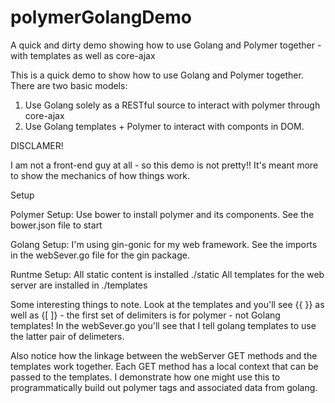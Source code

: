 # polymerGolangDemo
A quick and dirty demo showing how to use Golang and Polymer together - with templates as well as core-ajax

This is a quick demo to show how to use Golang and Polymer together. There are two basic models:

1. Use Golang solely as a RESTful source to interact with polymer through core-ajax
2. Use Golang templates + Polymer to interact with componts in DOM.

DISCLAMER!

I am not a front-end guy at all - so this demo is not pretty!! It's meant more to show the mechanics of how things work.

Setup

Polymer Setup:
Use bower to install polymer and its components. See the bower.json file to start

Golang Setup:
I'm using gin-gonic for my web framework. See the imports in the webSever.go file for the gin package.

Runtme Setup:
All static content is installed ./static
All templates for the web server are installed in ./templates


Some interesting things to note.
Look at the templates and you'll see {{ }} as well as {[ ]} - the first set of delimiters is for polymer - not Golang templates! In the webSever.go you'll see that I tell golang templates to use the latter pair of delimeters.

Also notice how the linkage between the webServer GET methods and the templates work together. Each GET method has a local context that can be passed to the templates. I demonstrate how one might use this to programmatically build out polymer tags and associated data from golang.


